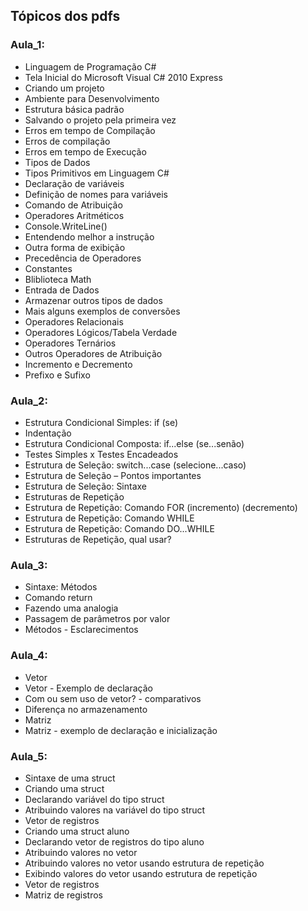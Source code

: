 ## Tópicos dos pdfs

### Aula_1:
- Linguagem de Programação C#
- Tela Inicial do Microsoft Visual C# 2010 Express
- Criando um projeto
- Ambiente para Desenvolvimento
- Estrutura básica padrão
- Salvando o projeto pela primeira vez
- Erros em tempo de Compilação
- Erros de compilação
- Erros em tempo de Execução
- Tipos de Dados
- Tipos Primitivos em Linguagem C#
- Declaração de variáveis
- Definição de nomes para variáveis
- Comando de Atribuição
- Operadores Aritméticos
- Console.WriteLine()
- Entendendo melhor a instrução
- Outra forma de exibição
- Precedência de Operadores
- Constantes
- Bliblioteca Math
- Entrada de Dados
- Armazenar outros tipos de dados
- Mais alguns exemplos de conversões
- Operadores Relacionais
- Operadores Lógicos/Tabela Verdade
- Operadores Ternários
- Outros Operadores de Atribuição
- Incremento e Decremento
- Prefixo e Sufixo

### Aula_2:
- Estrutura Condicional Simples: if (se)
- Indentação
- Estrutura Condicional Composta: if...else (se...senão)
- Testes Simples x Testes Encadeados
- Estrutura de Seleção: switch...case (selecione...caso) 
- Estrutura de Seleção – Pontos importantes
- Estrutura de Seleção: Sintaxe
- Estruturas de Repetição
- Estrutura de Repetição: Comando FOR (incremento) (decremento)
- Estrutura de Repetição: Comando WHILE
- Estrutura de Repetição: Comando DO...WHILE 
- Estruturas de Repetição, qual usar?

### Aula_3:
- Sintaxe: Métodos
- Comando return
- Fazendo uma analogia
- Passagem de parâmetros por valor
- Métodos - Esclarecimentos

### Aula_4:
- Vetor
- Vetor - Exemplo de declaração
- Com ou sem uso de vetor? - comparativos
- Diferença no armazenamento
- Matriz
- Matriz - exemplo de declaração e inicialização

### Aula_5:
- Sintaxe de uma struct
- Criando uma struct
- Declarando variável do tipo struct
- Atribuindo valores na variável do tipo struct
- Vetor de registros
- Criando uma struct aluno
- Declarando vetor de registros do tipo aluno
- Atribuindo valores no vetor
- Atribuindo valores no vetor usando estrutura de repetição
- Exibindo valores do vetor usando estrutura de repetição
- Vetor de registros
- Matriz de registros
